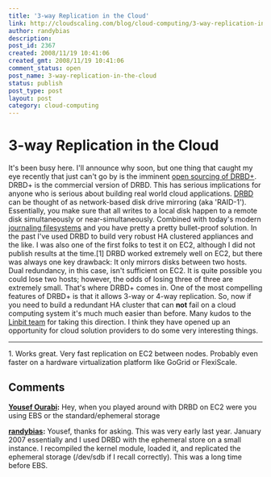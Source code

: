 ```yaml
---
title: '3-way Replication in the Cloud'
link: http://cloudscaling.com/blog/cloud-computing/3-way-replication-in-the-cloud/
author: randybias
description: 
post_id: 2367
created: 2008/11/19 10:41:06
created_gmt: 2008/11/19 10:41:06
comment_status: open
post_name: 3-way-replication-in-the-cloud
status: publish
post_type: post
layout: post
category: cloud-computing
---
```


# 3-way Replication in the Cloud

It's been busy here. I'll announce why soon, but one thing that caught my eye recently that just can't go by is the imminent [open sourcing of DRBD+](http://fghaas.wordpress.com/2008/11/17/drbd-plus-is-going-open-source/). DRBD+ is the commercial version of DRBD. This has serious implications for anyone who is serious about building real world cloud applications. [DRBD](http://en.wikipedia.org/wiki/DRBD) can be thought of as network-based disk drive mirroring (aka 'RAID-1'). Essentially, you make sure that all writes to a local disk happen to a remote disk simultaneously or near-simultaneously. Combined with today's modern [journaling filesystems](http://en.wikipedia.org/wiki/Journaling_filesystem) and you have pretty a pretty bullet-proof solution. In the past I've used DRBD to build very robust HA clustered appliances and the like. I was also one of the first folks to test it on EC2, although I did not publish results at the time.[1] DRBD worked extremely well on EC2, but there was always one key drawback: It only mirrors disks between two hosts. Dual redundancy, in this case, isn't sufficient on EC2. It is quite possible you could lose two hosts; however, the odds of losing three of three are extremely small. That's where DRBD+ comes in. One of the most compelling features of DRBD+ is that it allows 3-way or 4-way replication. So, now if you need to build a redundant HA cluster that can **not** fail on a cloud computing system it's much much easier than before. Many kudos to the [Linbit team](http://www.linbit.com/en) for taking this direction. I think they have opened up an opportunity for cloud solution providers to do some very interesting things. 

* * *

1\. Works great. Very fast replication on EC2 between nodes. Probably even faster on a hardware virtualization platform like GoGrid or FlexiScale.

## Comments

**[Yousef Ourabi](#34 "2008-11-19 17:27:08"):** Hey, when you played around with DRBD on EC2 were you using EBS or the standard/ephemeral storage

**[randybias](#35 "2008-11-19 18:42:09"):** Yousef, thanks for asking. This was very early last year. January 2007 essentially and I used DRBD with the ephemeral store on a small instance. I recompiled the kernel module, loaded it, and replicated the ephemeral storage (/dev/sdb if I recall correctly). This was a long time before EBS.


